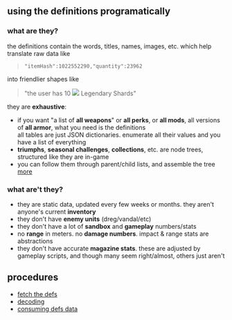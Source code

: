 ## using the definitions programatically

### what are they?
the definitions contain the words, titles, names, images, etc. which help translate raw data like

> `"itemHash":1022552290,"quantity":23962`

into friendlier shapes like

> "the user has 10 ![](https://www.bungie.net/common/destiny2_content/icons/b3e829460a53354a92d8f893c44db3b7.png) Legendary Shards"

they are **exhaustive**:
- if you want "a list of **all weapons**" or **all perks**, or **all mods**, all versions of **all armor**, what you need is the definitions  
all tables are just JSON dictionaries. enumerate all their values and you have a list of everything
- **triumphs**, **seasonal challenges**, **collections**, etc. are node trees, structured like they are in-game
 - you can follow them through parent/child lists, and assemble the tree [more](../trees)

### what are't they?
- they are static data, updated every few weeks or months. they aren't anyone's current **inventory**
- they don't have **enemy units** (dreg/vandal/etc)
- they don't have a lot of **sandbox** and **gameplay** numbers/stats
 - no **range** in meters. no **damage numbers**. impact & range stats are abstractions
 - they don't have accurate **magazine stats**. these are adjusted by gameplay scripts, and though many seem right/almost, others just aren't

## procedures
- [fetch the defs](fetching)
- [decoding](decoding)
- [consuming defs data](consuming)
